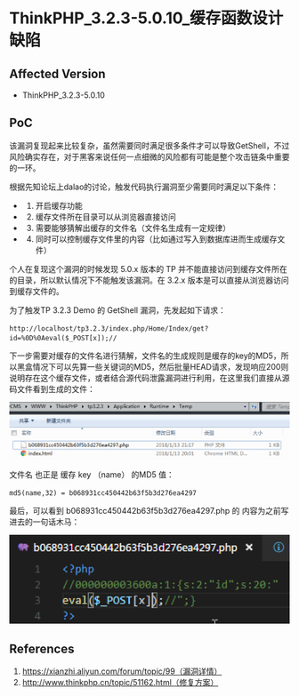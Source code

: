 # ThinkPHP_3.2.3-5.0.10_缓存函数设计缺陷

## Affected Version

- ThinkPHP_3.2.3-5.0.10

## PoC

该漏洞复现起来比较复杂，虽然需要同时满足很多条件才可以导致GetShell，不过风险确实存在，对于黑客来说任何一点细微的风险都有可能是整个攻击链条中重要的一环。

根据先知论坛上dalao的讨论，触发代码执行漏洞至少需要同时满足以下条件：

- 1. 开启缓存功能
- 2. 缓存文件所在目录可以从浏览器直接访问
- 3. 需要能够猜解出缓存的文件名（文件名生成有一定规律）
- 4. 同时可以控制缓存文件里的内容（比如通过写入到数据库进而生成缓存文件）

个人在复现这个漏洞的时候发现 5.0.x 版本的 TP 并不能直接访问到缓存文件所在的目录，所以默认情况下不能触发该漏洞。在 3.2.x 版本是可以直接从浏览器访问到缓存文件的。

为了触发TP 3.2.3 Demo 的 GetShell 漏洞，先发起如下请求：

`http://localhost/tp3.2.3/index.php/Home/Index/get?id=%0D%0Aeval($_POST[x]);//`

下一步需要对缓存的文件名进行猜解，文件名的生成规则是缓存的key的MD5，所以黑盒情况下可以先算一些关键词的MD5，然后批量HEAD请求，发现响应200则说明存在这个缓存文件，或者结合源代码泄露漏洞进行利用，在这里我们直接从源码文件看到生成的文件：

![poc1.png](ThinkPHP_3.2.3-5.0.10_缓存函数设计缺陷/poc1.png)

文件名 也正是 缓存 key （name） 的MD5 值：

`md5(name,32) = b068931cc450442b63f5b3d276ea4297`

最后，可以看到 b068931cc450442b63f5b3d276ea4297.php 的 内容为之前写进去的一句话木马：

![poc2.png](ThinkPHP_3.2.3-5.0.10_缓存函数设计缺陷/poc2.png)


## References

1. https://xianzhi.aliyun.com/forum/topic/99（漏洞详情）
2. http://www.thinkphp.cn/topic/51162.html（修复方案）